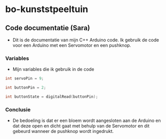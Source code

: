 # bo-kunststpeeltuin

## Code documentatie (Sara)
- Dit is de documentatie van mijn C++ Arduino code. Ik gebruik de code voor een Arduino met een Servomotor en een pushknop.

### Variables
- Mijn variables die ik gebruik in de code
```C++ 
int servoPin = 9;
```
```C++ 
int buttonPin = 2;
```
```C++ 
int buttonState = digitalRead(buttonPin);
```

### Conclusie
- De bedoeling is dat er een bloem wordt aangesloten aan de Arduino en dat deze open en dicht gaat met behulp van de Servomotor en dit gebeurd wanneer de pushknop wordt ingedrukt.
